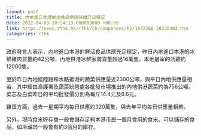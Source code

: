 ```yaml
---
layout: post
title: 內地進口本港鮮活食品供應持續充足穩定
date: 2022-04-03 10:54:13.000000000 +08:00
link: https://news.rthk.hk/rthk/ch/component/k2/1642268-20220403.htm
categories: rthk
---
```


政府發言人表示，內地進口本港的鮮活食品供應充足穩定，昨日內地進口本港的冰鮮豬肉貨量約42公噸，內地供港冰鮮家禽貨量超過16萬隻，本地屠宰的活雞約12000隻。

至於昨日內地經陸路和水路抵港的蔬菜供應量近2300公噸，與平日內地供應量相若，其中經由漁護署及蔬菜統營處各批發市場推出的內地供港蔬菜約為756公噸。菜芯及白菜昨日的平均批發價分別為每斤14.4元及8.6元。

雞蛋方面，過去一星期平均每日供應約320萬隻，與去年平均每日供應量相若。

另外，現時食米貯存商一般會儲存足夠本港市民一個月食用的食米。可以儲存的食品，如冷藏肉一般會有約3個月的庫存。
